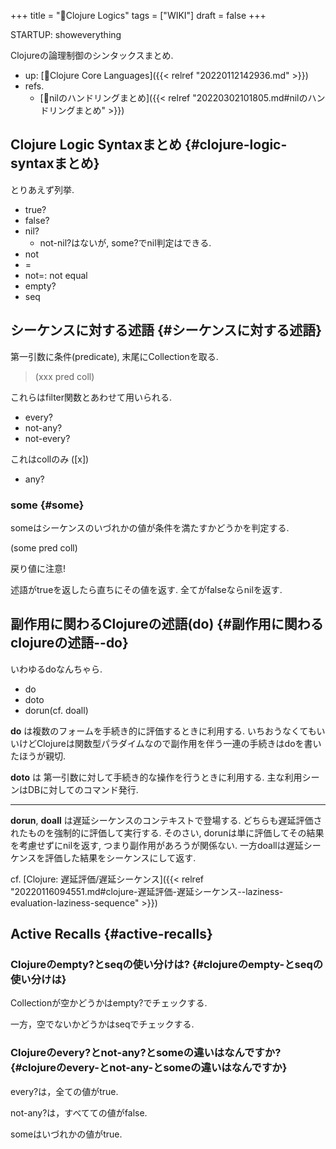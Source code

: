 +++
title = "📝Clojure Logics"
tags = ["WIKI"]
draft = false
+++

STARTUP: showeverything

Clojureの論理制御のシンタックスまとめ.

-   up: [📂Clojure Core Languages]({{< relref "20220112142936.md" >}})
-   refs.
    -   [📝nilのハンドリングまとめ]({{< relref "20220302101805.md#nilのハンドリングまとめ" >}})


## Clojure Logic Syntaxまとめ {#clojure-logic-syntaxまとめ}

とりあえず列挙.

-   true?
-   false?
-   nil?
    -   not-nil?はないが, some?でnil判定はできる.
-   not
-   =
-   not=: not equal
-   empty?
-   seq


## シーケンスに対する述語 {#シーケンスに対する述語}

第一引数に条件(predicate), 末尾にCollectionを取る.

> (xxx pred coll)

これらはfilter関数とあわせて用いられる.

-   every?
-   not-any?
-   not-every?

これはcollのみ ([x])

-   any?


### some {#some}

someはシーケンスのいづれかの値が条件を満たすかどうかを判定する.

(some pred coll)

戻り値に注意!

述語がtrueを返したら直ちにその値を返す. 全てがfalseならnilを返す.


## 副作用に関わるClojureの述語(do) {#副作用に関わるclojureの述語--do}

いわゆるdoなんちゃら.

-   do
-   doto
-   dorun(cf. doall)

**do** は複数のフォームを手続き的に評価するときに利用する. いちおうなくてもいいけどClojureは関数型パラダイムなので副作用を伴う一連の手続きはdoを書いたほうが親切.

**doto** は 第一引数に対して手続き的な操作を行うときに利用する. 主な利用シーンはDBに対してのコマンド発行.

---

**dorun**, **doall** は遅延シーケンスのコンテキストで登場する. どちらも遅延評価されたものを強制的に評価して実行する. そのさい, dorunは単に評価してその結果を考慮せずにnilを返す, つまり副作用があろうが関係ない. 一方doallは遅延シーケンスを評価した結果をシーケンスにして返す.

cf. [Clojure: 遅延評価/遅延シーケンス]({{< relref "20220116094551.md#clojure-遅延評価-遅延シーケンス--laziness-evaluation-laziness-sequence" >}})


## Active Recalls {#active-recalls}


### Clojureのempty?とseqの使い分けは? {#clojureのempty-とseqの使い分けは}

Collectionが空かどうかはempty?でチェックする.

一方，空でないかどうかはseqでチェックする.


### Clojureのevery?とnot-any?とsomeの違いはなんですか? {#clojureのevery-とnot-any-とsomeの違いはなんですか}

every?は，全ての値がtrue.

not-any?は，すべてての値がfalse.

someはいづれかの値がtrue.
